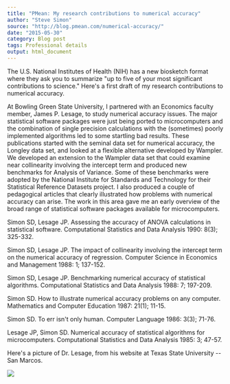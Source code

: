 ```yaml
---
title: "PMean: My research contributions to numerical accuracy"
author: "Steve Simon"
source: "http://blog.pmean.com/numerical-accuracy/"
date: "2015-05-30"
category: Blog post
tags: Professional details
output: html_document
---
```


The U.S. National Institutes of Health (NIH) has a new biosketch format
where they ask you to summarize "up to five of your most significant
contributions to science." Here's a first draft of my research
contributions to numerical accuracy.

<!---More--->

At Bowling Green State University, I partnered with an Economics faculty
member, James P. Lesage, to study numerical accuracy issues. The major
statistical software packages were just being ported to microcomputers
and the combination of single precision calculations with the
(sometimes) poorly implemented algorithms led to some startling bad
results. These publications started with the seminal data set for
numerical accuracy, the Longley data set, and looked at a flexible
alternative developed by Wampler. We developed an extension to the
Wampler data set that could examine near collinearity involving the
intercept term and produced new benchmarks for Analysis of Variance.
Some of these benchmarks were adopted by the National Institute for
Standards and Technology for their Statistical Reference Datasets
project. I also produced a couple of pedagogical articles that clearly
illustrated how problems with numerical accuracy can arise. The work in
this area gave me an early overview of the broad range of statistical
software packages available for microcomputers.

Simon SD, Lesage JP. Assessing the accuracy of ANOVA calculations in
statistical software. Computational Statistics and Data Analysis 1990:
8(3); 325-332.

Simon SD, Lesage JP. The impact of collinearity involving the intercept
term on the numerical accuracy of regression. Computer Science in
Economics and Management 1988: 1; 137-152.

Simon SD, Lesage JP. Benchmarking numerical accuracy of statistical
algorithms. Computational Statistics and Data Analysis 1988: 7; 197-209.

Simon SD. How to illustrate numerical accuracy problems on any computer.
Mathematics and Computer Education 1987: 21(1); 11-15.

Simon SD. To err isn't only human. Computer Language 1986: 3(3); 71-76.

Lesage JP, Simon SD. Numerical accuracy of statistical algorithms for
microcomputers. Computational Statistics and Data Analysis 1985: 3;
47-57.

Here's a picture of Dr. Lesage, from his website at Texas State
University -- San Marcos.

![](../https://faculty.txstate.edu/api/crop/files/photo/520670/jim_new-1.jpeg)


